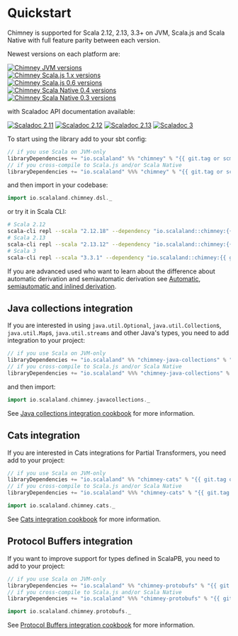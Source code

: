 # Quickstart

Chimney is supported for Scala 2.12, 2.13, 3.3+ on JVM, Scala.js and Scala Native with full feature parity between each
version.

Newest versions on each platform are:

[![Chimney JVM versions](https://index.scala-lang.org/scalalandio/chimney/chimney/latest-by-scala-version.svg?platform=jvm)](https://search.maven.org/artifact/io.scalaland/chimney_2.13) <br>
[![Chimney Scala.js 1.x versions](https://index.scala-lang.org/scalalandio/chimney/chimney/latest-by-scala-version.svg?platform=sjs1)](https://search.maven.org/artifact/io.scalaland/chimney_sjs1_2.13) <br>
[![Chimney Scala.js 0.6 versions](https://index.scala-lang.org/scalalandio/chimney/chimney/latest-by-scala-version.svg?platform=sjs0.6)](https://search.maven.org/artifact/io.scalaland/chimney_sjs0.6_2.13) <br>
[![Chimney Scala Native 0.4 versions](https://index.scala-lang.org/scalalandio/chimney/chimney/latest-by-scala-version.svg?platform=native0.4)](https://search.maven.org/artifact/io.scalaland/chimney_native0.4_2.13) <br>
[![Chimney Scala Native 0.3 versions](https://index.scala-lang.org/scalalandio/chimney/chimney/latest-by-scala-version.svg?platform=native0.3)](https://search.maven.org/artifact/io.scalaland/chimney_native0.3_2.11) <br>

with Scaladoc API documentation available:

[![Scaladoc 2.11](https://javadoc.io/badge2/io.scalaland/chimney_2.11/scaladoc%202.11.svg)](https://javadoc.io/doc/io.scalaland/chimney_2.11)
[![Scaladoc 2.12](https://javadoc.io/badge2/io.scalaland/chimney_2.12/scaladoc%202.12.svg)](https://javadoc.io/doc/io.scalaland/chimney_2.12)
[![Scaladoc 2.13](https://javadoc.io/badge2/io.scalaland/chimney_2.13/scaladoc%202.13.svg)](https://javadoc.io/doc/io.scalaland/chimney_2.13)
[![Scaladoc 3](https://javadoc.io/badge2/io.scalaland/chimney_3/scaladoc%203.svg)](https://javadoc.io/doc/io.scalaland/chimney_3)

To start using the library add to your sbt config:

```scala
// if you use Scala on JVM-only
libraryDependencies += "io.scalaland" %% "chimney" % "{{ git.tag or scm.latest }}"
// if you cross-compile to Scala.js and/or Scala Native
libraryDependencies += "io.scalaland" %%% "chimney" % "{{ git.tag or scm.latest }}"
```

and then import in your codebase:

```scala
import io.scalaland.chimney.dsl._
```

or try it in Scala CLI:

```bash
# Scala 2.12
scala-cli repl --scala "2.12.18" --dependency "io.scalaland::chimney:{{ git.tag or scm.latest }}"
# Scala 2.13
scala-cli repl --scala "2.13.12" --dependency "io.scalaland::chimney:{{ git.tag or scm.latest }}"
# Scala 3
scala-cli repl --scala "3.3.1" --dependency "io.scalaland::chimney:{{ git.tag or scm.latest }}"
```

If you are advanced used who want to learn about the difference about automatic derivation and semiautomatic derivation
see [Automatic, semiautomatic and inlined derivation](../cookbook/#automatic-semiautomatic-and-inlined-derivation).

## Java collections integration

If you are interested in using `java.util.Optional`, `java.util.Collection`s, `java.util.Map`s, `java.util.streams` and
other Java's types, you need to add integration to your project:

```scala
// if you use Scala on JVM-only
libraryDependencies += "io.scalaland" %% "chimney-java-collections" % "{{ git.tag or scm.latest }}"
// if you cross-compile to Scala.js and/or Scala Native
libraryDependencies += "io.scalaland" %%% "chimney-java-collections" % "{{ git.tag or scm.latest }}"
```

and then import:

```scala
import io.scalaland.chimney.javacollections._
```

See [Java collections integration cookbook](../cookbook/#java-collections-integration) for more information.

## Cats integration

If you are interested in Cats integrations for Partial Transformers, you need add to your project:

```scala
// if you use Scala on JVM-only
libraryDependencies += "io.scalaland" %% "chimney-cats" % "{{ git.tag or scm.latest }}"
// if you cross-compile to Scala.js and/or Scala Native
libraryDependencies += "io.scalaland" %%% "chimney-cats" % "{{ git.tag or scm.latest }}"
```

```scala
import io.scalaland.chimney.cats._
```

See [Cats integration cookbook](/cookbook/#cats-integration) for more information.

## Protocol Buffers integration

If you want to improve support for types defined in ScalaPB, you need to add to your project:

```scala
// if you use Scala on JVM-only
libraryDependencies += "io.scalaland" %% "chimney-protobufs" % "{{ git.tag or scm.latest }}"
// if you cross-compile to Scala.js and/or Scala Native
libraryDependencies += "io.scalaland" %%% "chimney-protobufs" % "{{ git.tag or scm.latest }}"
```

```scala
import io.scalaland.chimney.protobufs._
```

See [Protocol Buffers integration cookbook](../cookbook/#protocol-buffers-integration) for more information.
